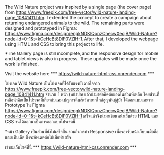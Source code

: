 The Wild Nature project was inspired by a single page (the cover page) from https://www.freepik.com/free-vector/wild-nature-landing-page_10841411.htm. I extended the concept to create a campaign about returning endangered animals to the wild. The remaining parts were designed and prototyped in Figma: https://www.figma.com/design/engkMDKlQonzChecwXecjB/Wild-Nature?node-id=0-1&t=kCeHcBt8DlF0VZlH-1.
After that, I developed the webpage using HTML and CSS to bring this project to life.

*The Gallery page is still incomplete, and the responsive design for mobile and tablet views is also in progress. These updates will be made once the work is finished.

Visit the website here *** https://wild-nature-html-css.onrender.com ***


โปรเจค Wild Nature เป็นโปรเจคที่ได้รับแรงบันดาลใจจาก https://www.freepik.com/free-vector/wild-nature-landing-page_10841411.htm จำนวน 1 หน้า (หน้าปก) แล้วนำมาต่อคิดต่อยอดในส่วนที่เหลือ
โดยส่วนที่เหลือนำคิดเป็นโปรเจคที่เกี่ยวกับแคมเปญการคืนสัตว์หายากใกล้สูญพันธุ์สู่ป่า ได้ออกแบบและวาง Prototype ใน Figma https://www.figma.com/design/engkMDKlQonzChecwXecjB/Wild-Nature?node-id=0-1&t=kCeHcBt8DlF0VZlH-1
เสร็จแล้วจึงนำมาเขียนหน้าเว็บด้วย HTML และ CSS จนได้ออกมาเป็นการออกแบบโปรเจคนี้ 

*หน้า Gallery เป็นส่วนที่ยังไม่เสร็จสิ้น รวมถึงการทำ Responsive เพื่อรองรับหน้าเว็บบนมือถือและแท็บเล็ต ซึ่งจะอัพเดตต่อไปเมื่อทำเสร็จ

เข้าชมเว็บไซต์ที่นี่ *** https://wild-nature-html-css.onrender.com ***

